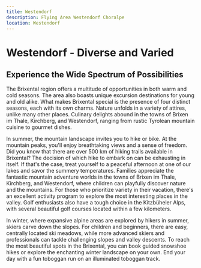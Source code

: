 ```yaml
---
title: Westendorf
description: Flying Area Westendorf Choralpe
location: Westendorf
---
```


# Westendorf - Diverse and Varied

## Experience the Wide Spectrum of Possibilities

The Brixental region offers a multitude of opportunities in both warm and cold seasons. The area also boasts unique excursion destinations for young and old alike. What makes Brixental special is the presence of four distinct seasons, each with its own charms. Nature unfolds in a variety of attires, unlike many other places. Culinary delights abound in the towns of Brixen im Thale, Kirchberg, and Westendorf, ranging from rustic Tyrolean mountain cuisine to gourmet dishes.

In summer, the mountain landscape invites you to hike or bike. At the mountain peaks, you'll enjoy breathtaking views and a sense of freedom. Did you know that there are over 500 km of hiking trails available in Brixental? The decision of which hike to embark on can be exhausting in itself. If that's the case, treat yourself to a peaceful afternoon at one of our lakes and savor the summery temperatures. Families appreciate the fantastic mountain adventure worlds in the towns of Brixen im Thale, Kirchberg, and Westendorf, where children can playfully discover nature and the mountains. For those who prioritize variety in their vacation, there's an excellent activity program to explore the most interesting places in the valley. Golf enthusiasts also have a tough choice in the Kitzbüheler Alps, with several beautiful golf courses located within a few kilometers.

In winter, where expansive alpine areas are explored by hikers in summer, skiers carve down the slopes. For children and beginners, there are easy, centrally located ski meadows, while more advanced skiers and professionals can tackle challenging slopes and valley descents. To reach the most beautiful spots in the Brixental, you can book guided snowshoe hikes or explore the enchanting winter landscape on your own. End your day with a fun toboggan run on an illuminated toboggan track.

<ContentImageGallery path="/media/fluggebiet/brixental/"/>

<ContactMap/>
